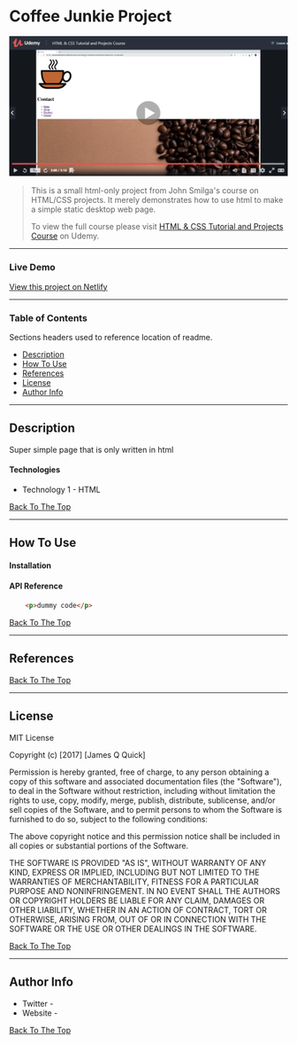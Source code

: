 # Coffee Junkie Project

![Coffee Junkie Project Image](./images/coffeeJunkieScreenshot.png)

> This is a small html-only project from John Smilga's course on HTML/CSS projects. It merely demonstrates how to use html to make a simple static desktop web page. 
>
> To view the full course please visit [HTML & CSS Tutorial and Projects Course](https://www.udemy.com/course/in-depth-html-css-course-build-responsive-websites/) on Udemy.

---

### Live Demo

[View this project on Netlify](https://lundeen-bryan-coffee-junkie.netlify.app/)

---

### Table of Contents
Sections headers used to reference location of readme.

- [Description](#description)
- [How To Use](#how-to-use)
- [References](#references)
- [License](#license)
- [Author Info](#author-info)

---

## Description

Super simple page that is only written in html

#### Technologies

- Technology 1 - HTML

[Back To The Top](#coffee-junkie-project)

---

## How To Use

#### Installation



#### API Reference

```html
    <p>dummy code</p>
```
[Back To The Top](#coffee-junkie-project)

---

## References
[Back To The Top](#coffee-junkie-project)

---

## License

MIT License

Copyright (c) [2017] [James Q Quick]

Permission is hereby granted, free of charge, to any person obtaining a copy
of this software and associated documentation files (the "Software"), to deal
in the Software without restriction, including without limitation the rights
to use, copy, modify, merge, publish, distribute, sublicense, and/or sell
copies of the Software, and to permit persons to whom the Software is
furnished to do so, subject to the following conditions:

The above copyright notice and this permission notice shall be included in all
copies or substantial portions of the Software.

THE SOFTWARE IS PROVIDED "AS IS", WITHOUT WARRANTY OF ANY KIND, EXPRESS OR
IMPLIED, INCLUDING BUT NOT LIMITED TO THE WARRANTIES OF MERCHANTABILITY,
FITNESS FOR A PARTICULAR PURPOSE AND NONINFRINGEMENT. IN NO EVENT SHALL THE
AUTHORS OR COPYRIGHT HOLDERS BE LIABLE FOR ANY CLAIM, DAMAGES OR OTHER
LIABILITY, WHETHER IN AN ACTION OF CONTRACT, TORT OR OTHERWISE, ARISING FROM,
OUT OF OR IN CONNECTION WITH THE SOFTWARE OR THE USE OR OTHER DEALINGS IN THE
SOFTWARE.

[Back To The Top](#read-me-template)

---

## Author Info

- Twitter - 
- Website - 

[Back To The Top](#coffee-junkie-project)
